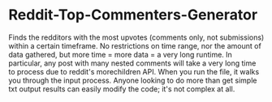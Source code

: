 # Reddit-Top-Commenters-Generator
Finds the redditors with the most upvotes (comments only, not submissions) within a certain timeframe.
No restrictions on time range, nor the amount of data gathered, but more time = more data = a very long runtime.
In particular, any post with many nested comments will take a very long time to process due to reddit's morechildren API.
When you run the file, it walks you through the input process.
Anyone looking to do more than get simple txt output results can easily modify the code; it's not complex at all.
